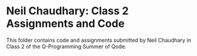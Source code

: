 # Neil Chaudhary: Class 2 Assignments and Code
This folder contains code and assignments submitted by Neil Chaudhary in Class 2 of the Q-Programming Summer of Qode.